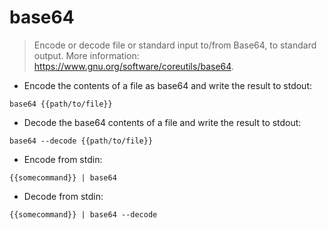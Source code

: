 # base64

> Encode or decode file or standard input to/from Base64, to standard output.
> More information: <https://www.gnu.org/software/coreutils/base64>.

- Encode the contents of a file as base64 and write the result to stdout:

`base64 {{path/to/file}}`

- Decode the base64 contents of a file and write the result to stdout:

`base64 --decode {{path/to/file}}`

- Encode from stdin:

`{{somecommand}} | base64`

- Decode from stdin:

`{{somecommand}} | base64 --decode`
